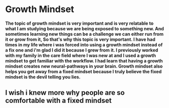 # Growth Mindset

**The topic of growth mindset is very important and is very relatable to what I am studying because we are being exposed to something new. And sometimes learning new things can be a challenge
we can either run from it or grow from it, So that's why this topic is very important. I have had times in my life where i was forced into using a growth mindset instead of a fix one and i'm glad 
I did it because I grew from it. I previously worked with my family in the care field where I was new at and I used a growth mindset to get familiar with the workflow. I had learn that having a growth
mindset creates new neural-pathways in your brain. Growth mindset also helps you get away from a fixed mindset because I truly believe the fixed mindset is the devil telling you lies.**

## I wish i knew more why people are so comfortable with a fixed mindset

